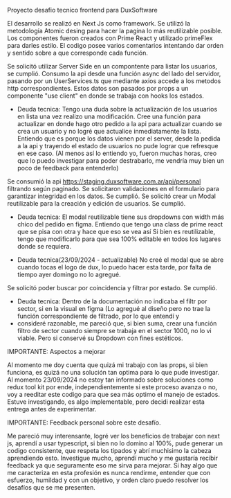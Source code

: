 Proyecto desafio tecnico frontend para DuxSoftware

El desarrollo se realizó en Next Js como framework.
Se utilizó la metodología Atomic desing para hacer la pagina lo más reutilizable posible.
Los componentes fueron creados con Prime React y utilizado primeFlex para darles estilo. 
El codigo posee varios comentarios intentando dar orden y sentido sobre a que corresponde cada función. 

Se solicitó utilizar Server Side en un compontente para listar los usuarios, se cumplió. Consumo la api desde una función async del lado del servidor, pasando por un UserServices.ts 
que mediante axios accede a los metodos http correspondientes. Estos datos son pasados por props a un componente "use client" en donde se trabaja con hooks los estados.

- Deuda tecnica: Tengo una duda sobre la actualización de los usuarios en lista una vez realizo una modificación. Cree una función para actualizar en donde hago otro pedido a la api
  para actualizar cuando se crea un usuario y no logré que actualice inmediatamente la lista. Entiendo que es porque los datos vienen por el server, desde la pedida a la api y trayendo el estado de usuarios
  no pude lograr que refresque en ese caso. (Al menos así lo entiendo yo, fueron muchas horas, creo que lo puedo investigar para poder destrabarlo, me vendría muy bien un poco de feedback para entenderlo)
  
Se consumió la api https://staging.duxsoftware.com.ar/api/personal filtrando según paginado. 
Se solicitaron validaciones en el formulario para garantizar integridad en los datos. Se cumplió. 
Se solicitó crear un Modal reutilizable para la creación y edición de usuarios. Se cumplió.

- Deuda tecnica: El modal reutilizable tiene sus dropdowns con width más chico del pedido en figma. Entiendo que tengo una class de prime react que se pisa con otra y hace que eso se vea así
  Si bien es reutilizable, tengo que modificarlo para que sea 100% editable en todos los lugares donde se requiera.

- Deuda tecnica(23/09/2024 - actualizable) No creé el modal que se abre cuando tocas el logo de dux, lo puedo hacer esta tarde, por falta de tiempo ayer domingo no lo agregué. 

Se solicitó poder buscar por coincidencia y filtrar por estado. Se cumplió. 

- Deuda tecnica: Dentro de la documentación no indicaba el filtr por sector, si en la visual en figma (Lo agregué al diseño pero no trae la función correspondiente de filtrado, por lo que entendí y
- consideré razonable, me pareció que, si bien suma, crear una función filtro de sector cuando siempre se trabaja en el sector 1000, no lo vi viable. Pero si conservé su Dropdown con fines estéticos.

IMPORTANTE: Aspectos a mejorar

Al momento me doy cuenta que quizá mi trabajo con las props, si bien funciona, es quizá no una solución tan optima para lo que pude investigar. Al momento 23/09/2024 no estoy tan informado sobre soluciones como redux tool kit
por ende, independientemente si este proceso avanza o no, voy a reeditar este codigo para que sea más optimo el manejo de estados. Estuve investigando, es algo implementable, pero decidi realizar esta entrega antes de experimentar. 

IMPORTANTE: Feedback personal sobre este desafío.

Me pareció muy interensante, logré ver los beneficios de trabajar con next js, aprendí a usar typescript, si bien no lo domino al 100%, pude generar un codigo consistente, que respeta los tipados y abrí muchisimo la cabeza aprendiendo esto.
Investigue mucho, aprendí mucho y me gustaría recibir feedback ya que seguramente eso me sirva para mejorar. Si hay algo que me caracteriza en esta profesión es nunca rendirme, entender que con esfuerzo, humildad y con un objetivo, y orden claro 
puedo resolver los desafíos que se me presenten. 



